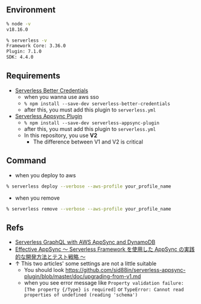 ## Environment
```sh
% node -v
v18.16.0

% serverless -v
Framework Core: 3.36.0
Plugin: 7.1.0
SDK: 4.4.0
```

## Requirements
- [Serverless Better Credentials](https://github.com/thomasmichaelwallace/serverless-better-credentials)
  - when you wanna use aws sso
  - `% npm install --save-dev serverless-better-credentials`
  - after this, you must add this plugin to `serverless.yml`
- [Serverless Appsync Plugin](https://github.com/sid88in/serverless-appsync-plugin)
  - `% npm install --save-dev serverless-appsync-plugin`
  - after this, you must add this plugin to `serverless.yml`
  - In this repository, you use **V2**
    - The difference between V1 and V2 is critical

## Command
- when you deploy to aws
```sh
% serverless deploy --verbose --aws-profile your_profile_name
```
- when you remove
```sh
% serverless remove --verbose --aws-profile your_profile_name
```

## Refs
- [Serverless GraphQL with AWS AppSync and DynamoDB](https://vdelacou.medium.com/serverless-graphql-with-aws-appsync-and-dynamodb-3dcbe29f026e)
- [Effective AppSync 〜 Serverless Framework を使用した AppSync の実践的な開発方法とテスト戦略 〜](https://qiita.com/G-awa/items/095faa9a94da09bc3ed5)
- ↑ This two articles' some settings are not a little suitable
  - You should look https://github.com/sid88in/serverless-appsync-plugin/blob/master/doc/upgrading-from-v1.md
  - when you see error message like `Property validation failure: [The property {/Type} is required]` or `TypeError: Cannot read properties of undefined (reading 'schema')`

